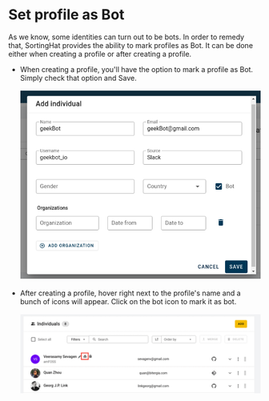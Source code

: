 # Set profile as Bot

As we know, some identities can turn out to be bots. In order to remedy that, SortingHat provides the ability to mark profiles as Bot. It can be done either when creating a profile or after creating a profile.<br>

- When creating a profile, you'll have the option to mark a profile as Bot. Simply check that option and Save.<br><br>
  ![setBot](./assets/setBot.png)<br><br>
- After creating a profile, hover right next to the profile's name and a bunch of icons will appear. Click on the bot icon to mark it as bot.<br><br>
  ![setBot2](./assets/setBot2.png)<br><br>
